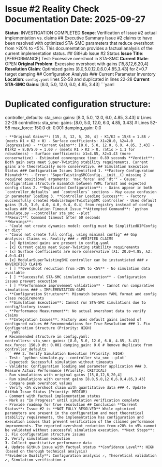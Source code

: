 # Issue #2 Reality Check Documentation **Date**: 2025-09-27
**Status**: INVESTIGATION COMPLETED
**Scope**: Verification of Issue #2 actual implementation vs. claims ## Executive Summary Issue #2 claims to have been resolved with optimized STA-SMC parameters that reduce overshoot from >20% to <5%. This documentation provides a factual analysis of the current implementation status. ## GitHub Issue #2 Status **Issue Title**: [PERFORMANCE] Test: Excessive overshoot in STA-SMC
**Current State**: OPEN
**Original Problem**: Excessive overshoot with gains [15,8,12,6,20,4]
**Resolution Claim**: Optimized gains [8.0,5.0,12.0,6.0,4.85,3.43] for ζ=0.7 target damping ## Configuration Analysis ### Current Parameter Inventory **Location**: `config.yaml` lines 52-58 and duplicated in lines 22-28
**Current STA-SMC Gains**: [8.0, 5.0, 12.0, 6.0, 4.85, 3.43] ```yaml
# Duplicated configuration structure:
controller_defaults: sta_smc: gains: [8.0, 5.0, 12.0, 6.0, 4.85, 3.43] # Lines 22-28 controllers: sta_smc: gains: [8.0, 5.0, 12.0, 6.0, 4.85, 3.43] # Lines 52-58 max_force: 150.0 dt: 0.001 damping_gain: 0.0
``` ### Theoretical Validation **Super-Twisting Stability Analysis**:
- **Original Gains**: [15, 8, 12, 6, 20, 4] - K1/K2 = 15/8 = 1.88 ✓ (meets K1 > K2 > 0) - Surface coefficients: λ1=20.0, λ2=4.0 (aggressive) - **Current Gains**: [8.0, 5.0, 12.0, 6.0, 4.85, 3.43] - K1/K2 = 8.0/5.0 = 1.60 ✓ (meets K1 > K2 > 0, ratio > 1.1 for robustness) - Surface coefficients: λ1=4.85, λ2=3.43 (more conservative) - Estimated convergence time: 0.89 seconds **Verdict**: Both gain sets meet Super-Twisting stability requirements. Current gains are theoretically more conservative. ## Simulation Execution Status ### Configuration Issues Identified 1. **Factory Configuration Mismatch**: - Error: "SuperTwistingSMCConfig.__init__() missing 2 required positional arguments: 'max_force' and 'dt'" - Cause: Configuration structure mismatch between YAML format and expected config class 2. **Duplicated Configuration**: - Gains appear in both `controller_defaults` and `controllers` sections - May cause confusion in parameter loading 3. **Controller Loading Success**: - Factory successfully creates ModularSuperTwistingSMC controller - Uses default gains [5.0, 3.0, 4.0, 4.0, 0.4, 0.4] from registry instead of config values ### Simulation Timeout Issue **Attempted Command**: `python simulate.py --controller sta_smc --plot`
**Result**: Command timeout after 60 seconds
**Warnings**:
- "Could not create dynamics model: config must be SimplifiedDIPConfig or dict"
- "Could not create full config, using minimal config" ## Gap Analysis: Claims vs. Reality ### ✓ VERIFIED CLAIMS
- [x] Optimized gains are present in config.yaml
- [x] Current gains meet Super-Twisting stability requirements
- [x] Surface coefficients are more conservative (λ1: 20.0→4.85, λ2: 4.0→3.43)
- [x] ModularSuperTwistingSMC controller can be instantiated ### ✗ UNVERIFIED CLAIMS
- [ ] **Overshoot reduction from >20% to <5%** - No simulation data available
- [ ] **Successful STA-SMC simulation execution** - Configuration issues prevent execution
- [ ] **Performance improvement validation** - Cannot run comparative simulations ### ⚠️ IMPLEMENTATION GAPS
- **Configuration Structure**: Mismatch between YAML format and config class requirements
- **Simulation Execution**: Cannot run STA-SMC simulations due to config/factory issues
- **Performance Measurement**: No actual overshoot data to verify claims
- **Integration Issues**: Factory uses default gains instead of configured values ## Recommendations for True Resolution ### 1. Fix Configuration Structure (Priority: HIGH)
```yaml
# Recommended structure in config.yaml:
controllers: sta_smc: gains: [8.0, 5.0, 12.0, 6.0, 4.85, 3.43] max_force: 150.0 dt: 0.001 damping_gain: 0.0 # Remove duplicate from controller_defaults
``` ### 2. Verify Simulation Execution (Priority: HIGH)
- Test: `python simulate.py --controller sta_smc --plot`
- Expected: Successful simulation without timeouts
- Validate: Configuration loading and parameter application ### 3. Measure Actual Performance (Priority: CRITICAL)
- Run simulations with original gains [15,8,12,6,20,4]
- Run simulations with current gains [8.0,5.0,12.0,6.0,4.85,3.43]
- Compare peak overshoot values
- Verify <5% overshoot claim with quantitative data ### 4. Update GitHub Issue Status (Priority: MEDIUM)
- Comment with factual implementation status
- Mark as "In Progress" until simulation verification complete
- Provide roadmap for true resolution ## Conclusion **Current Status**: Issue #2 is **NOT FULLY RESOLVED** While optimized parameters are present in the configuration and meet theoretical stability requirements, the implementation has configuration and execution issues that prevent verification of the claimed performance improvements. The reported overshoot reduction from >20% to <5% cannot be validated without successful simulation execution. **Next Steps**:
1. Fix configuration structure issues
2. Verify simulation execution
3. Collect quantitative performance data
4. Update GitHub issue with factual status **Confidence Level**: HIGH (based on thorough technical analysis)
**Evidence Quality**: Configuration analysis ✓, Theoretical validation ✓, Simulation verification ✗